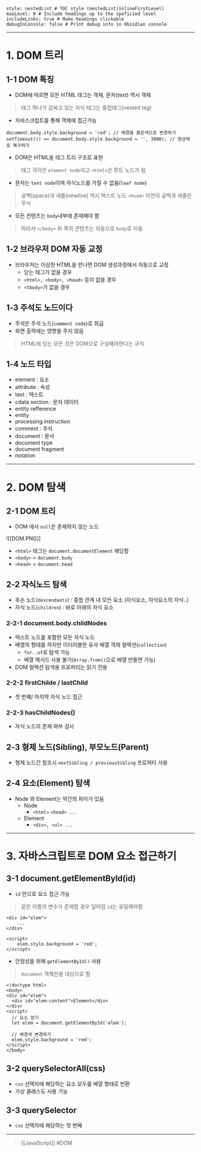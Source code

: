 ```table-of-contents
style: nestedList # TOC style (nestedList|inlineFirstLevel)
maxLevel: 0 # Include headings up to the speficied level
includeLinks: true # Make headings clickable
debugInConsole: false # Print debug info in Obsidian console
```
---
# 1. DOM 트리

## 1-1 DOM 특징

- DOM에 따르면 모든 HTML 태그는 객체, 문자(text) 역시 객체
>태그 하나가 감싸고 있는 자식 태그는 중첩태그(nested tag)

- 자바스크립트를 통해 객체에 접근가능
```
document.body.style.background = 'red'; // 배경을 붉은색으로 변경하기
setTimeout(() => document.body.style.background = '', 3000); // 원상태로 복구하기
```

- DOM은 HTML을 태그 트리 구조로 표현
>태그 각각은 `element node`이고 `<html>`은 루트 노드가 됨

- 문자는 `text node`이며 자식노드를 가질 수 없음(`leaf node`)
>공백(space)과 새줄(newline) 역시 텍스트 노드
>`<head>` 이전의 공백과 새줄은 무시

- 모든 컨텐츠는 `body`내부에 존재해야 함 
>따라서 `</body>` 뒤 쪽의 콘텐츠는 자동으로 `body`로 이동

## 1-2 브라우저 DOM 자동 교정

- 브라우저는 이상한 HTML을 만나면 DOM 생성과정에서 자동으로 교정
	- 닫는 태그가 없을 경우
	- `<html>, <body>, <head>` 등이 없을 경우
	- `<tbody>`가 없을 경우

## 1-3 주석도 노드이다

- 주석은 주석 노드(`comment node`)로 취급
- 화면 출력에는 영향을 주지 않음
>HTML에 있는 모든 것은 DOM으로 구성해야한다는 규칙

## 1-4 노드 타입

- element : 요소
- attribute : 속성
- text : 텍스트
- cdata section : 문자 데이터
- entity refference
- entity
- processing instruction
- comment : 주석
- document : 문서
- document type
- document fragment
- notation

---
# 2. DOM 탐색

## 2-1 DOM 트리

- DOM 에서 `null`은 존재하지 않는 노드

![[DOM.PNG]]

- `<html>` 태그는 `document.documentElement` 해당함
- `<body>` = `document.body`
- `<head>` = `document.head`

## 2-2 자식노드 탐색

- 후손 노드(`descendants`) : 중첩 관계 내 모든 요소 (자식요소, 자식요소의 자식..)
- 자식 노드(`children`) : 바로 아래의 자식 요소

### 2-2-1 document.body.childNodes

- 텍스트 노드를 포함한 모든 자식 노드
- 배열의 형태를 하지만 이터러블한 유사 배열 객체 컬렉션(`collection`)
	-  `for..of`로 탐색 가능
	-  배열 메서드 사용 불가(`Array.from()`으로 배열 만들면 가능)
- DOM 컬렉션 탐색용 프로퍼티는 읽기 전용

### 2-2-2 firstChilde / lastChild

- 첫 번째/ 마지막 자식 노드 접근

### 2-2-3 hasChildNodes()

- 자식 노드의 존재 여부 검사

## 2-3 형제 노드(Sibling), 부모노드(Parent)

- 형제 노드간 참조시 `nextSibling / previousSibling` 프로퍼티 사용

## 2-4 요소(Element) 탐색

- Node 와 Element는 약간의 차이가 있음
	- Node
		- `<html>` `<head> ...`
	- Element
		- `<div>, <ul> ...`

---
# 3. 자바스크립트로 DOM 요소 접근하기

## 3-1 document.getElementById(id)

- `id` 만으로 요소 접근 가능
>같은 이름의 변수가 존재할 경우 덮어짐
>`id`는 유일해야함
```
<div id="elem">
	...
</div>

<script>
	elem.style.background = 'red';
</script>
```

- 안정성을 위해 `getElementById()` 사용
> `document` 객체만을 대상으로 함
```
<!doctype html>
<body>
<div id="elem">
  <div id="elem-content">Element</div>
</div>
<script>
  // 요소 얻기
  let elem = document.getElementById('elem');

  // 배경색 변경하기
  elem.style.background = 'red';
</script>
</body>
```

## 3-2 querySelectorAll(css)

- `css` 선택자에 해당하는 요소 모두를 배열 형태로 반환
- 가상 클래스도 사용 가능

## 3-3 querySelector

- `css` 선택자에 해당하는 첫 번째
---
>[[JavaScript]]
#DOM